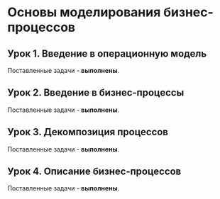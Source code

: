 # Основы моделирования бизнес-процессов

## Урок 1. Введение в операционную модель

Поставленные задачи - **выполнены**.

## Урок 2. Введение в бизнес-процессы

Поставленные задачи - **выполнены**.

## Урок 3. Декомпозиция процессов

Поставленные задачи - **выполнены**.

## Урок 4. Описание бизнес-процессов

Поставленные задачи - **выполнены**.
